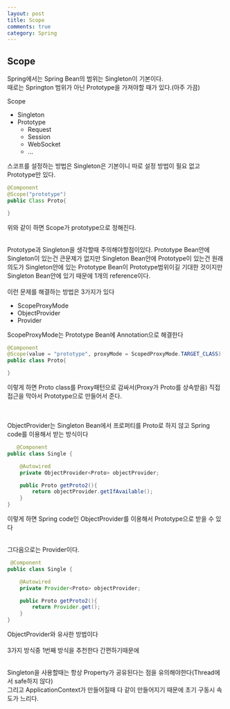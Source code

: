 ```yaml
---
layout: post
title: Scope
comments: true
category: Spring
---
```


## Scope

Spring에서는 Spring Bean의 범위는 Singleton이 기본이다.<br>
때로는 Springton 범위가 아닌 Prototype을 가져야할 때가 있다.(아주 가끔)<br>

Scope
* Singleton
* Prototype
    * Request
    * Session
    * WebSocket
    * ...

스코프를 설정하는 방법은 Singleton은 기본이니 따로 설정 방법이 필요 없고 Prototype만 있다.
```java
@Component
@Scope("prototype")
public Class Proto{

}
```
위와 같이 하면 Scope가 prototype으로 정해진다.

<br>
Prototype과 Singleton을 생각할때 주의해야할점이있다.
Prototype Bean안에 Singleton이 있는건 큰문제가 없지만 Singleton Bean안에 Prototype이 있는건 원래 의도가 Singleton안에 있는 Prototype Bean이 Prototype범위이길 기대한 것이지만 Singleton Bean안에 있기 때문에 1개의 reference이다.<br>

<br>
이런 문제를 해결하는 방법은 3가지가 있다

* ScopeProxyMode
* ObjectProvider
* Provider

ScopeProxyMode는 Prototype Bean에 Annotation으로 해결한다
```java
@Component
@Scope(value = "prototype", proxyMode = ScopedProxyMode.TARGET_CLASS)
public class Proto{

}
```
이렇게 하면 Proto class를 Proxy패턴으로 감싸서(Proxy가 Proto를 상속받음) 직접 접근을 막아서 Prototype으로 만들어서 준다.

<br><br>
ObjectProvider는 Singleton Bean에서 프로퍼티를 Proto로 하지 않고 Spring code를 이용해서 받는 방식이다
```java
   @Component
public class Single {

    @Autowired
    private ObjectProvider<Proto> objectProvider;

    public Proto getProto2(){
        return objectProvider.getIfAvailable();
    }
}
```
이렇게 하면 Spring code인 ObjectProvider를 이용해서 Prototype으로 받을 수 있다
<br>
<br>

그다음으로는 Provider이다.
```java
 @Component
public class Single {

    @Autowired
    private Provider<Proto> objectProvider;

    public Proto getProto2(){
        return Provider.get();
    }
}
```
ObjectProvider와 유사한 방법이다
<br><br>
3가지 방식중 1번째 방식을 추천한다 간편하기때문에

<br>
Singleton을 사용할때는 항상 Property가 공유된다는 점을 유의해야한다(Thread에서 safe하지 않다)
<br>
그리고 ApplicationContext가 만들어질때 다 같이 만들어지기 때문에 초기 구동시 속도가 느리다.
